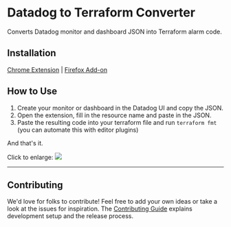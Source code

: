 # Datadog to Terraform Converter

Converts Datadog monitor and dashboard JSON into Terraform alarm code.

## Installation

[Chrome Extension](https://chrome.google.com/webstore/detail/datadog-to-terraform-conv/lafmglpipgongjmbbjngmboifpaodemk) | [Firefox Add-on](https://addons.mozilla.org/en-US/firefox/addon/datadog-to-terraform-converter/)

## How to Use

1. Create your monitor or dashboard in the Datadog UI and copy the JSON.
1. Open the extension, fill in the resource name and paste in the JSON.
1. Paste the resulting code into your terraform file and run `terraform fmt` (you can automate this with editor plugins)

And that's it.

Click to enlarge:
![](http://g.recordit.co/Bk7jSES5E7.gif)

---

## Contributing

We'd love for folks to contribute! Feel free to add your own ideas or take a look at the issues for inspiration. The [Contributing Guide](CONTRIBUTING.md) explains development setup and the release process.
